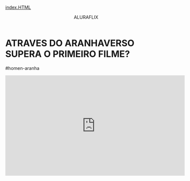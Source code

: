 [index.HTML](https://github.com/user-attachments/files/22006007/index.HTML)
<body>
  
<head>
<link rel="stylesheet" href=style.css />
</header>
  
<header>ALURAFLIX</header>


<H1>ATRAVES DO ARANHAVERSO SUPERA O PRIMEIRO FILME?</H1>
<P>#homen-aranha</P>



<iframe width="560" height="315" src="https://www.youtube.com/embed/gt_fAE1Eg2Q?si=8VPGkv66ssVYnsMf" title="YouTube video player" frameborder="0" allow="accelerometer; autoplay; clipboard-write; encrypted-media; gyroscope; picture-in-picture; web-share" referrerpolicy="strict-origin-when-cross-origin" allowfullscreen></iframe>


</body>





